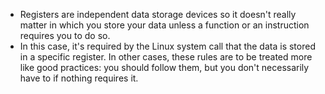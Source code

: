 - Registers are independent data storage devices so it doesn't really matter in which you store your data unless a function or an instruction requires you to do so.
- In this case, it's required by the Linux system call that the data is stored in a specific register. In other cases, these rules are to be treated more like good practices: you should follow them, but you don't necessarily have to if nothing requires it.